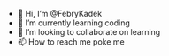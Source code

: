 - 👋 Hi, I’m @FebryKadek
- 🌱 I’m currently learning coding
- 💞️ I’m looking to collaborate on learning
- 📫 How to reach me poke me

<!---
FebryKadek/FebryKadek is a ✨ special ✨ repository because its `README.md` (this file) appears on your GitHub profile.
You can click the Preview link to take a look at your changes.
--->
